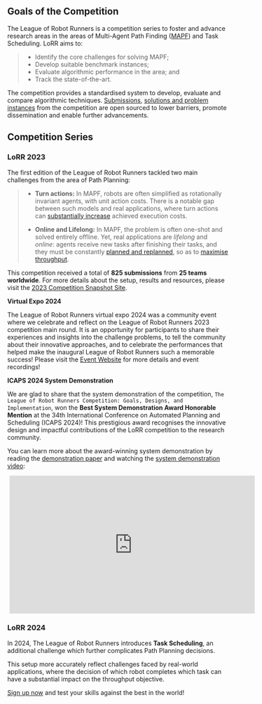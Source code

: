 ## Goals of the Competition

The League of Robot Runners is a competition series to foster and advance research areas in the areas of Multi-Agent Path Finding ([MAPF](https://mapf.info)) and Task Scheduling. LoRR aims to: 

> - Identify the core challenges for solving MAPF;
> - Develop suitable benchmark instances;
> - Evaluate algorithmic performance in the area; and
> - Track the state-of-the-art.
 
The competition provides a standardised system to develop, evaluate and compare algorithmic techniques. 
[Submissions](https://github.com/MAPF-Competition/Code-Archive), [solutions and problem instances](https://github.com/MAPF-Competition/Benchmark-Archive) from the competition are open sourced to lower barriers, promote dissemination and enable further advancements.

## Competition Series

### LoRR 2023
The first edition of the League of Robot Runners tackled two main challenges
from the area of Path Planning:

> - **Turn actions:** 
        In MAPF, robots are often simplified as rotationally invariant
        agents, with unit action costs. There is a notable gap between such 
        models and real applications, where turn actions can [substantially
        increase](https://ojs.aaai.org/index.php/SOCS/article/view/27290)
        achieved execution costs. 
>
> - **Online and Lifelong:**
        In MAPF, the problem is often one-shot and solved entirely offline.
        Yet, real applications are *lifelong* and *online*:  agents receive new
        tasks after finishing their tasks, and they must be constantly [planned
        and replanned](https://ojs.aaai.org/index.php/ICAPS/article/view/31534),
        so as to [maximise throughput](https://ojs.aaai.org/index.php/AAAI/article/view/30054).

This competition received a total of **825 submissions** from **25 teams worldwide**. For more details about the setup, results and resources, please visit the [2023 Competition Snapshot Site](https://2023.leagueofrobotrunners.org/).

**Virtual Expo 2024**

The League of Robot Runners virtual expo 2024 was a community event where we celebrate and reflect on the League of Robot Runners 2023 competition main round. It is an opportunity for participants to share their experiences and insights into the challenge problems, to tell the community about their innovative approaches, and to celebrate the performances that helped make the inaugural League of Robot Runners such a memorable success! Please visit the [Event Website](https://expo24.leagueofrobotrunners.org/) for more details and event recordings!

**ICAPS 2024 System Demonstration**

We are glad to share that the system demonstration of the competition,  `The League of Robot Runners Competition: Goals, Designs, and Implementation`, won the **Best System Demonstration Award Honorable Mention** at the 34th International Conference on Automated Planning and Scheduling (ICAPS 2024)! This prestigious award recognises the innovative design and impactful contributions of the LoRR competition to the research community.

You can learn more about the award-winning system demonstration by reading the [demonstration paper](https://openreview.net/pdf?id=mPmCnEHTvJ) and watching the [system demonstration video](https://www.youtube.com/watch?v=Y-v3h_27PXk):
<div style="text-align:center;width:100%;margin:5px;" >
<iframe width="560" height="315" src="https://www.youtube.com/embed/Y-v3h_27PXk?si=bfM_PZ13r341V3oO" title="YouTube video player" frameborder="0" allow="accelerometer; autoplay; clipboard-write; encrypted-media; gyroscope; picture-in-picture; web-share" referrerpolicy="strict-origin-when-cross-origin" allowfullscreen></iframe>
</div>


### LoRR 2024
In 2024, The League of Robot Runners introduces **Task Scheduling**, an
additional challenge which further complicates Path Planning decisions. 

This setup more accurately reflect challenges faced by real-world applications, where
the decision of which robot completes which task can have a substantial impact
on the throughput objective. 

[Sign up now](./submission) and test your skills against the best in the world!

